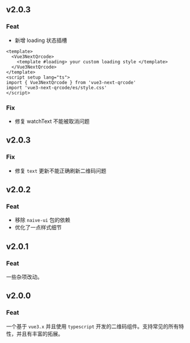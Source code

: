## v2.0.3

### Feat

- 新增 loading 状态插槽

```vue
<template>
  <Vue3NextQrcode>
    <template #loading> your custom loading style </template>
  </Vue3NextQrcode>
</template>
<script setup lang="ts">
import { Vue3NextQrcode } from 'vue3-next-qrcode'
import 'vue3-next-qrcode/es/style.css'
</script>
```

### Fix

- 修复 watchText 不能被取消问题

## v2.0.3

### Fix

- 修复 `text` 更新不能正确刷新二维码问题

## v2.0.2

### Feat

- 移除 `naive-ui` 包的依赖
- 优化了一点样式细节

## v2.0.1

### Feat

一些杂项改动。

## v2.0.0

### Feat

一个基于 `vue3.x` 并且使用 `typescript` 开发的二维码组件。支持常见的所有特性，并且有丰富的拓展。
